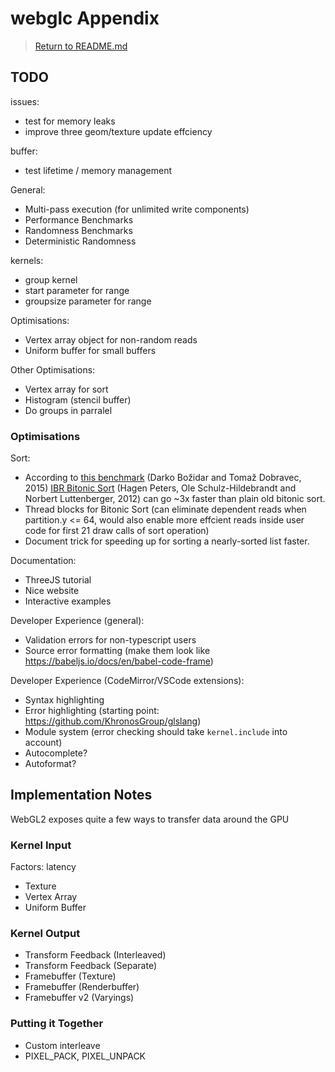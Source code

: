 # webglc Appendix

> [Return to README.md](./README.md)

## TODO

issues:

- test for memory leaks
- improve three geom/texture update effciency

buffer:

- test lifetime / memory management

General:

- Multi-pass execution (for unlimited write components)
- Performance Benchmarks
- Randomness Benchmarks
- Deterministic Randomness

kernels:

- group kernel
- start parameter for range
- groupsize parameter for range

Optimisations:

- Vertex array object for non-random reads
- Uniform buffer for small buffers

Other Optimisations:

- Vertex array for sort
- Histogram (stencil buffer)
- Do groups in parralel

### Optimisations

Sort:

- According to [this benchmark](https://arxiv.org/pdf/1511.03404.pdf) (Darko Božidar and Tomaž Dobravec, 2015) [IBR Bitonic Sort](https://web.archive.org/web/20170809132932id_/https://comsys.informatik.uni-kiel.de/wp-content/uploads/2012/02/2012-Peters-IPDPS-crv.pdf) (Hagen Peters, Ole Schulz-Hildebrandt and Norbert Luttenberger, 2012) can go ~3x faster than plain old bitonic sort.
- Thread blocks for Bitonic Sort (can eliminate dependent reads when partition.y <= 64, would also enable more effcient reads inside user code for first 21 draw calls of sort operation)
- Document trick for speeding up for sorting a nearly-sorted list faster.

Documentation:

- ThreeJS tutorial
- Nice website
- Interactive examples

Developer Experience (general):

- Validation errors for non-typescript users
- Source error formatting (make them look like https://babeljs.io/docs/en/babel-code-frame)

Developer Experience (CodeMirror/VSCode extensions):

- Syntax highlighting
- Error highlighting (starting point: https://github.com/KhronosGroup/glslang)
- Module system (error checking should take `kernel.include` into account)
- Autocomplete?
- Autoformat?

## Implementation Notes

WebGL2 exposes quite a few ways to transfer data around the GPU

### Kernel Input

Factors: latency

- Texture
- Vertex Array
- Uniform Buffer

### Kernel Output

- Transform Feedback (Interleaved)
- Transform Feedback (Separate)
- Framebuffer (Texture)
- Framebuffer (Renderbuffer)
- Framebuffer v2 (Varyings)

### Putting it Together

- Custom interleave
- PIXEL_PACK, PIXEL_UNPACK
